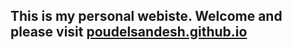 ## This is my personal webiste. Welcome and please visit [poudelsandesh.github.io](poudelsandesh.github.io)


<!-- ![Your photo](/images/Sandesh%20Photo%202.JPG) -->